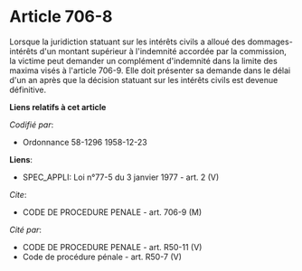 # Article 706-8

Lorsque la juridiction statuant sur les intérêts civils a alloué des dommages-intérêts d'un montant supérieur à l'indemnité
accordée par la commission, la victime peut demander un complément d'indemnité dans la limite des maxima visés à l'article
706-9. Elle doit présenter sa demande dans le délai d'un an après que la décision statuant sur les intérêts civils est
devenue définitive.

**Liens relatifs à cet article**

_Codifié par_:

  - Ordonnance 58-1296 1958-12-23

**Liens**:

  - SPEC_APPLI: Loi n°77-5 du 3 janvier 1977 - art. 2 (V)

_Cite_:

  - CODE DE PROCEDURE PENALE - art. 706-9 (M)

_Cité par_:

  - CODE DE PROCEDURE PENALE - art. R50-11 (V)
  - Code de procédure pénale - art. R50-7 (V)
